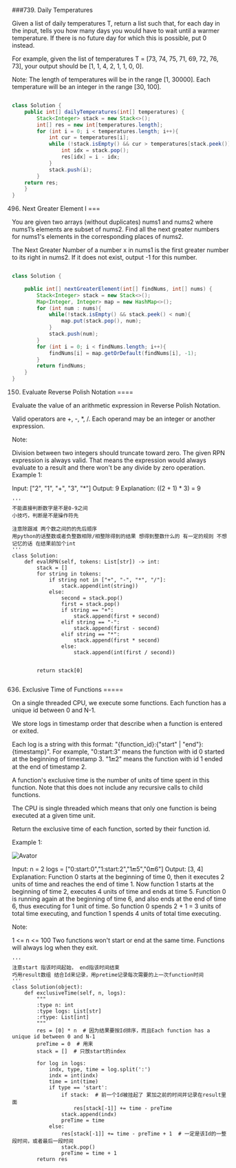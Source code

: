 ###739. Daily Temperatures

Given a list of daily temperatures T, return a list such that, for each day in the input, tells you how many days you would have to wait until a warmer temperature. If there is no future day for which this is possible, put 0 instead.

For example, given the list of temperatures T = [73, 74, 75, 71, 69, 72, 76, 73], your output should be [1, 1, 4, 2, 1, 1, 0, 0].

Note: The length of temperatures will be in the range [1, 30000]. Each temperature will be an integer in the range [30, 100].

```java

class Solution {
    public int[] dailyTemperatures(int[] temperatures) {
        Stack<Integer> stack = new Stack<>();
        int[] res = new int[temperatures.length];
        for (int i = 0; i < temperatures.length; i++){
            int cur = temperatures[i];
            while (!stack.isEmpty() && cur > temperatures[stack.peek()]){
                int idx = stack.pop();
                res[idx] = i - idx;
            }
            stack.push(i);
        }
    return res;
    }
}
```

496. Next Greater Element I
===

You are given two arrays (without duplicates) nums1 and nums2 where nums1’s elements are subset of nums2. Find all the next greater numbers for nums1's elements in the corresponding places of nums2.

The Next Greater Number of a number x in nums1 is the first greater number to its right in nums2. If it does not exist, output -1 for this number.

```java

class Solution {
    
    public int[] nextGreaterElement(int[] findNums, int[] nums) {
        Stack<Integer> stack = new Stack<>();
        Map<Integer, Integer> map = new HashMap<>();
        for (int num : nums){
            while(!stack.isEmpty() && stack.peek() < num){
                map.put(stack.pop(), num);
            }
            stack.push(num);
        }
        for (int i = 0; i < findNums.length; i++){
            findNums[i] = map.getOrDefault(findNums[i], -1);
        }
        return findNums;
    }
}
```

150. Evaluate Reverse Polish Notation
====

Evaluate the value of an arithmetic expression in Reverse Polish Notation.

Valid operators are +, -, *, /. Each operand may be an integer or another expression.

Note:

Division between two integers should truncate toward zero.
The given RPN expression is always valid. That means the expression would always evaluate to a result and there won't be any divide by zero operation.
Example 1:

Input: ["2", "1", "+", "3", "*"]
Output: 9
Explanation: ((2 + 1) * 3) = 9

```python3
'''
不能直接判断数字是不是0-9之间
小技巧，判断是不是操作符先

注意除跟减 两个数之间的的先后顺序
用python的话整数或者负整数相除/相整除得到的结果 想得到整数什么的 有一定的规则 不想记忆的话 在结果前加个int
'''
class Solution:
    def evalRPN(self, tokens: List[str]) -> int:
        stack = []
        for string in tokens:
            if string not in ["+", "-", "*", "/"]:
                stack.append(int(string))
            else:
                second = stack.pop()
                first = stack.pop()
                if string == "+":
                    stack.append(first + second)
                elif string == "-":
                    stack.append(first - second)
                elif string == "*":
                    stack.append(first * second)
                else:
                    stack.append(int(first / second))
            
                    
        return stack[0]
                    
```


636. Exclusive Time of Functions
=====

On a single threaded CPU, we execute some functions.  Each function has a unique id between 0 and N-1.

We store logs in timestamp order that describe when a function is entered or exited.

Each log is a string with this format: "{function_id}:{"start" | "end"}:{timestamp}".  For example, "0:start:3" means the function with id 0 started at the beginning of timestamp 3.  "1:end:2" means the function with id 1 ended at the end of timestamp 2.

A function's exclusive time is the number of units of time spent in this function.  Note that this does not include any recursive calls to child functions.

The CPU is single threaded which means that only one function is being executed at a given time unit.

Return the exclusive time of each function, sorted by their function id.

 

Example 1:

![Avator](https://assets.leetcode.com/uploads/2019/04/05/diag1b.png)

Input:
n = 2
logs = ["0:start:0","1:start:2","1:end:5","0:end:6"]
Output: [3, 4]
Explanation:
Function 0 starts at the beginning of time 0, then it executes 2 units of time and reaches the end of time 1.
Now function 1 starts at the beginning of time 2, executes 4 units of time and ends at time 5.
Function 0 is running again at the beginning of time 6, and also ends at the end of time 6, thus executing for 1 unit of time. 
So function 0 spends 2 + 1 = 3 units of total time executing, and function 1 spends 4 units of total time executing.
 

Note:

1 <= n <= 100
Two functions won't start or end at the same time.
Functions will always log when they exit.


```python3
'''  
注意start 指该时间起始， end指该时间结束
巧用result数组 结合Id来记录，用pretime记录每次需要的上一次function时间
'''
class Solution(object):
    def exclusiveTime(self, n, logs):
        """
        :type n: int
        :type logs: List[str]
        :rtype: List[int]
        """
        res = [0] * n  # 因为结果要按Id排序，而且Each function has a unique id between 0 and N-1
        preTime = 0  # 用来
        stack = []  # 只放start的index
        
        for log in logs:
            indx, type, time = log.split(':')
            indx = int(indx)
            time = int(time)
            if type == 'start':  
                if stack:  # 前一个Id被挂起了 累加之前的时间并记录在result里面
                    res[stack[-1]] += time - preTime
                stack.append(indx)
                preTime = time
            else:
                res[stack[-1]] += time - preTime + 1  # 一定是该Id的一整段时间，或者最后一段时间
                stack.pop()
                preTime = time + 1
        return res
```
